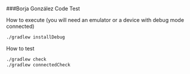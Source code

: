 ###Borja González Code Test

How to execute (you will need an emulator or a device with debug mode connected)
````bash
./gradlew installDebug
````

How to test
````bash
./gradlew check
./gradlew connectedCheck
````